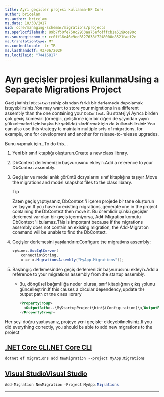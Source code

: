 ```yaml
---
title: Ayrı geçişler projesi kullanma-EF Core
author: bricelam
ms.author: bricelam
ms.date: 10/30/2017
uid: core/managing-schemas/migrations/projects
ms.openlocfilehash: 89b7f50fe750c2953aa75efcdffcb1a5199ce90c
ms.sourcegitcommit: cc0ff36e46e9ed3527638f7208000e8521faef2e
ms.translationtype: MT
ms.contentlocale: tr-TR
ms.lasthandoff: 03/06/2020
ms.locfileid: "78416817"
---
```

# <a name="using-a-separate-migrations-project"></a><span data-ttu-id="5a04e-102">Ayrı geçişler projesi kullanma</span><span class="sxs-lookup"><span data-stu-id="5a04e-102">Using a Separate Migrations Project</span></span>

<span data-ttu-id="5a04e-103">Geçişlerinizi `DbContext`sahip olandan farklı bir derlemede depolamak isteyebilirsiniz.</span><span class="sxs-lookup"><span data-stu-id="5a04e-103">You may want to store your migrations in a different assembly than the one containing your `DbContext`.</span></span> <span data-ttu-id="5a04e-104">Bu stratejiyi Ayrıca birden çok geçiş kümesini (örneğin, geliştirme için bir diğeri de yayından yayın yükseltmeleri için başka bir şekilde) sürdürmek için de kullanabilirsiniz.</span><span class="sxs-lookup"><span data-stu-id="5a04e-104">You can also use this strategy to maintain multiple sets of migrations, for example, one for development and another for release-to-release upgrades.</span></span>

<span data-ttu-id="5a04e-105">Bunu yapmak için...</span><span class="sxs-lookup"><span data-stu-id="5a04e-105">To do this...</span></span>

1. <span data-ttu-id="5a04e-106">Yeni bir sınıf kitaplığı oluşturun.</span><span class="sxs-lookup"><span data-stu-id="5a04e-106">Create a new class library.</span></span>

2. <span data-ttu-id="5a04e-107">DbContext derlemenizin başvurusunu ekleyin.</span><span class="sxs-lookup"><span data-stu-id="5a04e-107">Add a reference to your DbContext assembly.</span></span>

3. <span data-ttu-id="5a04e-108">Geçişler ve model anlık görüntü dosyalarını sınıf kitaplığına taşıyın.</span><span class="sxs-lookup"><span data-stu-id="5a04e-108">Move the migrations and model snapshot files to the class library.</span></span>
   > [!TIP]
   > <span data-ttu-id="5a04e-109">Zaten geçiş yaptıysanız, DbContext 'i içeren projede bir tane oluşturun ve taşıyın.</span><span class="sxs-lookup"><span data-stu-id="5a04e-109">If you have no existing migrations, generate one in the project containing the DbContext then move it.</span></span>
   > <span data-ttu-id="5a04e-110">Bu önemlidir çünkü geçişler derlemesi var olan bir geçiş içermiyorsa, Add-Migration komutu DbContext 'i bulamaz.</span><span class="sxs-lookup"><span data-stu-id="5a04e-110">This is important because if the migrations assembly does not contain an existing migration, the Add-Migration command will be unable to find the DbContext.</span></span>

4. <span data-ttu-id="5a04e-111">Geçişler derlemesini yapılandırın:</span><span class="sxs-lookup"><span data-stu-id="5a04e-111">Configure the migrations assembly:</span></span>

   ``` csharp
   options.UseSqlServer(
       connectionString,
       x => x.MigrationsAssembly("MyApp.Migrations"));
   ```

5. <span data-ttu-id="5a04e-112">Başlangıç derlemesinden geçiş derlemenizin başvurusunu ekleyin.</span><span class="sxs-lookup"><span data-stu-id="5a04e-112">Add a reference to your migrations assembly from the startup assembly.</span></span>
   * <span data-ttu-id="5a04e-113">Bu, döngüsel bağımlılığa neden olursa, sınıf kitaplığının çıkış yolunu güncelleştirin:</span><span class="sxs-lookup"><span data-stu-id="5a04e-113">If this causes a circular dependency, update the output path of the class library:</span></span>

     ``` xml
     <PropertyGroup>
       <OutputPath>..\MyStartupProject\bin\$(Configuration)\</OutputPath>
     </PropertyGroup>
     ```

<span data-ttu-id="5a04e-114">Her şeyi doğru yaptıysanız, projeye yeni geçişler ekleyebilmelisiniz.</span><span class="sxs-lookup"><span data-stu-id="5a04e-114">If you did everything correctly, you should be able to add new migrations to the project.</span></span>

## <a name="net-core-cli"></a>[<span data-ttu-id="5a04e-115">.NET Core CLI</span><span class="sxs-lookup"><span data-stu-id="5a04e-115">.NET Core CLI</span></span>](#tab/dotnet-core-cli)

```dotnetcli
dotnet ef migrations add NewMigration --project MyApp.Migrations
```

## <a name="visual-studio"></a>[<span data-ttu-id="5a04e-116">Visual Studio</span><span class="sxs-lookup"><span data-stu-id="5a04e-116">Visual Studio</span></span>](#tab/vs)

``` powershell
Add-Migration NewMigration -Project MyApp.Migrations
```

***
